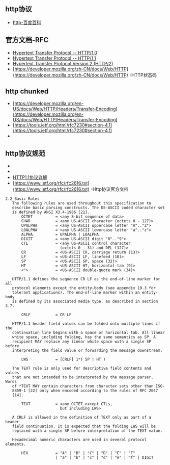## http协议
- [http-百度百科](https://baike.baidu.com/item/http/243074)
## 官方文档-RFC
- [Hypertext Transfer Protocol -- HTTP/1.0](https://tools.ietf.org/html/rfc1945)
- [Hypertext Transfer Protocol -- HTTP/1.1](https://tools.ietf.org/html/rfc2616)
- [Hypertext Transfer Protocol Version 2 (HTTP/2)](https://tools.ietf.org/html/rfc7540)
- [https://developer.mozilla.org/zh-CN/docs/Web/HTTP](https://developer.mozilla.org/zh-CN/docs/Web/HTTP) -HTTP状态码

## http chunked
- [https://developer.mozilla.org/en-US/docs/Web/HTTP/Headers/Transfer-Encoding](https://developer.mozilla.org/en-US/docs/Web/HTTP/Headers/Transfer-Encoding)
- [https://tools.ietf.org/html/rfc7230#section-4.1](https://tools.ietf.org/html/rfc7230#section-4.1)
- []()

## http协议规范
- []()
- []()
- [HTTP1.1协议详解](https://blog.csdn.net/Huang_Cai_Yuan/article/details/53514215)
- [https://www.ietf.org/rfc/rfc2616.txt](https://www.ietf.org/rfc/rfc2616.txt) -Http协议官方文档
```
2.2 Basic Rules
   The following rules are used throughout this specification to
   describe basic parsing constructs. The US-ASCII coded character set
   is defined by ANSI X3.4-1986 [21].
       OCTET          = <any 8-bit sequence of data>
       CHAR           = <any US-ASCII character (octets 0 - 127)>
       UPALPHA        = <any US-ASCII uppercase letter "A".."Z">
       LOALPHA        = <any US-ASCII lowercase letter "a".."z">
       ALPHA          = UPALPHA | LOALPHA
       DIGIT          = <any US-ASCII digit "0".."9">
       CTL            = <any US-ASCII control character
                        (octets 0 - 31) and DEL (127)>
       CR             = <US-ASCII CR, carriage return (13)>
       LF             = <US-ASCII LF, linefeed (10)>
       SP             = <US-ASCII SP, space (32)>
       HT             = <US-ASCII HT, horizontal-tab (9)>
       <">            = <US-ASCII double-quote mark (34)>

   HTTP/1.1 defines the sequence CR LF as the end-of-line marker for all
   protocol elements except the entity-body (see appendix 19.3 for
   tolerant applications). The end-of-line marker within an entity-body
   is defined by its associated media type, as described in section 3.7.

       CRLF           = CR LF

   HTTP/1.1 header field values can be folded onto multiple lines if the
   continuation line begins with a space or horizontal tab. All linear
   white space, including folding, has the same semantics as SP. A
   recipient MAY replace any linear white space with a single SP before
   interpreting the field value or forwarding the message downstream.

       LWS            = [CRLF] 1*( SP | HT )

   The TEXT rule is only used for descriptive field contents and values
   that are not intended to be interpreted by the message parser. Words
   of *TEXT MAY contain characters from character sets other than ISO-
   8859-1 [22] only when encoded according to the rules of RFC 2047
   [14].

       TEXT           = <any OCTET except CTLs,
                        but including LWS>

   A CRLF is allowed in the definition of TEXT only as part of a header
   field continuation. It is expected that the folding LWS will be
   replaced with a single SP before interpretation of the TEXT value.

   Hexadecimal numeric characters are used in several protocol elements.

       HEX            = "A" | "B" | "C" | "D" | "E" | "F"
                      | "a" | "b" | "c" | "d" | "e" | "f" | DIGIT
```